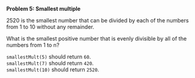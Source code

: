 **Problem 5: Smallest multiple**  

2520 is the smallest number that can be divided by each of the numbers from 1 to 10 without any remainder.  

What is the smallest positive number that is evenly divisible by all of the numbers from 1 to n?  

`smallestMult(5)`  should return `60`.  
`smallestMult(7)`  should return `420`.  
`smallestMult(10)` should return `2520`.  